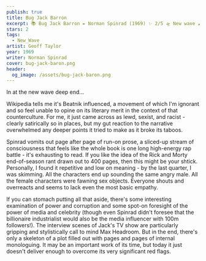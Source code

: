 ```yaml
---
publish: true
title: Bug Jack Barron
excerpt: 📚 Bug Jack Barron ✒️ Norman Spinrad (1969) ✨ 2/5 🛸 New wave 🖌️ Geoff Taylor
stars: 2
tags:
  - New_Wave
artist: Geoff Taylor
year: 1969
writer: Norman Spinrad
cover: bug-jack-baron.png
header:
  og_image: /assets/bug-jack-baron.png
---
```

In at the new wave deep end...   
  
Wikipedia tells me it's Beatnik influenced, a movement of which I'm ignorant and so feel unable to opine on its literary merit in the context of that counterculture. For me, it just came across as lewd, sexist, and racist - clearly satirically so in places, but my gut reaction to the narrative overwhelmed any deeper points it tried to make as it broke its taboos.   
  
Spinrad vomits out page after page of run-on prose, a sliced-up stream of consciousness that feels like the whole book is one long high-energy rap battle - it's exhausting to read. If you like the idea of the Rick and Morty end-of-season rant drawn out to 400 pages, then this might be your shtick. Personally, I found it repetitive and low on meaning - by the last quarter, I was skimming. All the characters end up sounding the same angry male. All the female characters were fawning sex objects. Everyone shouts and overreacts and seems to lack even the most basic empathy.  
  
If you can stomach putting all that aside, there's some interesting examination of power and corruption and some spot-on foresight of the power of media and celebrity (though even Spinrad didn't foresee that the billionaire industrialist would also be the media influencer with 100m followers!). The interview scenes of Jack's TV show are particularly gripping and stylistically call to mind Max Headroom. But in the end, there's only a skeleton of a plot filled out with pages and pages of internal monologuing. It may be an important work of its time, but today it just doesn't deliver enough to overcome its very significant red flags.